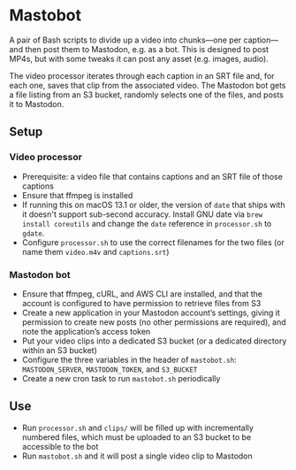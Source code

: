 # Mastobot
A pair of Bash scripts to divide up a video into chunks—one per caption—and then post them to Mastodon, e.g. as a bot. This is designed to post MP4s, but with some tweaks it can post any asset (e.g. images, audio).

The video processor iterates through each caption in an SRT file and, for each one, saves that clip from the associated video. The Mastodon bot gets a file listing from an S3 bucket, randomly selects one of the files, and posts it to Mastodon.

## Setup

### Video processor

* Prerequisite: a video file that contains captions and an SRT file of those captions
* Ensure that ffmpeg is installed
* If running this on macOS 13.1 or older, the version of `date` that ships with it doesn't support sub-second accuracy. Install GNU date via `brew install coreutils` and change the `date` reference in `processor.sh` to `gdate`.
* Configure `processor.sh` to use the correct filenames for the two files (or name them `video.m4v` and `captions.srt`)

### Mastodon bot

* Ensure that ffmpeg, cURL, and AWS CLI are installed, and that the account is configured to have permission to retrieve files from S3
* Create a new application in your Mastodon account’s settings, giving it permission to create new posts (no other permissions are required), and note the application’s access token
* Put your video clips into a dedicated S3 bucket (or a dedicated directory within an S3 bucket)
* Configure the three variables in the header of `mastobot.sh`: `MASTODON_SERVER`, `MASTODON_TOKEN`, and `S3_BUCKET`
* Create a new cron task to run `mastobot.sh` periodically

## Use
* Run `processor.sh` and `clips/` will be filled up with incrementally numbered files, which must be uploaded to an S3 bucket to be accessible to the bot
* Run `mastobot.sh` and it will post a single video clip to Mastodon
